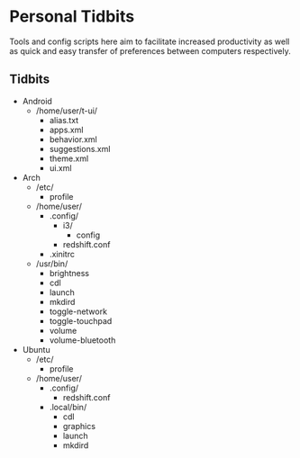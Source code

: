 # Personal Tidbits
Tools and config scripts here aim to facilitate increased productivity as well as quick and easy transfer of preferences between computers respectively.

## Tidbits
* Android
  * /home/user/t-ui/
    * alias.txt
    * apps.xml
    * behavior.xml
    * suggestions.xml
    * theme.xml
    * ui.xml
* Arch
  * /etc/
    * profile
  * /home/user/
    * .config/
      * i3/
        * config
      * redshift.conf
    * .xinitrc
  * /usr/bin/
    * brightness
    * cdl
    * launch
    * mkdird
    * toggle-network
    * toggle-touchpad
    * volume
    * volume-bluetooth
* Ubuntu
  * /etc/
    * profile
  * /home/user/
    * .config/
      * redshift.conf
    * .local/bin/
      * cdl
      * graphics
      * launch
      * mkdird
